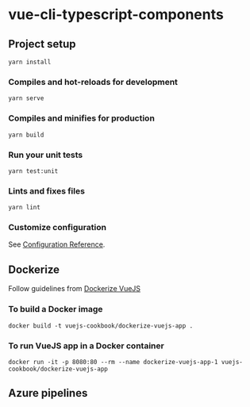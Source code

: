 # vue-cli-typescript-components

## Project setup
```
yarn install
```

### Compiles and hot-reloads for development
```
yarn serve
```

### Compiles and minifies for production
```
yarn build
```

### Run your unit tests
```
yarn test:unit
```

### Lints and fixes files
```
yarn lint
```

### Customize configuration
See [Configuration Reference](https://cli.vuejs.org/config/).


## Dockerize
Follow guidelines from [Dockerize VueJS](https://vuejs.org/v2/cookbook/dockerize-vuejs-app.html)

### To build a Docker image
```
docker build -t vuejs-cookbook/dockerize-vuejs-app .
```

### To run VueJS app in a Docker container
```
docker run -it -p 8080:80 --rm --name dockerize-vuejs-app-1 vuejs-cookbook/dockerize-vuejs-app
```

## Azure pipelines
